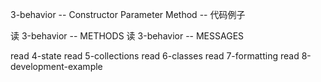 3-behavior -- Constructor Parameter Method -- 代码例子

读 3-behavior -- METHODS
读 3-behavior -- MESSAGES

read 4-state
read 5-collections
read 6-classes
read 7-formatting
read 8-development-example
